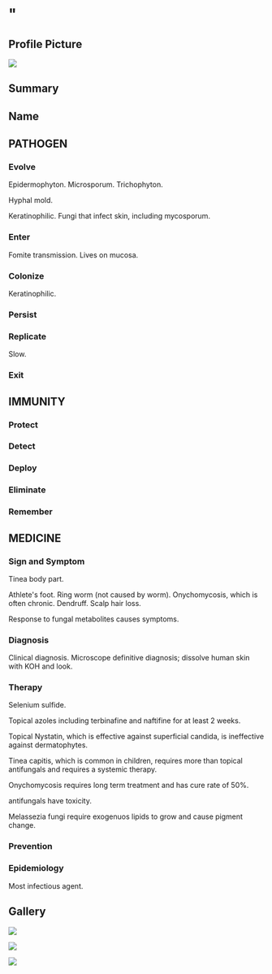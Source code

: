 # "

## Profile Picture

![](1.jpeg)

## Summary

## Name

## PATHOGEN

### Evolve

Epidermophyton.
Microsporum.
Trichophyton.

Hyphal mold.

Keratinophilic.
Fungi that infect skin, including mycosporum.

### Enter

Fomite transmission.
Lives on mucosa.

### Colonize

Keratinophilic.

### Persist

### Replicate

Slow.

### Exit

## IMMUNITY

### Protect

### Detect

### Deploy

### Eliminate

### Remember

## MEDICINE

### Sign and Symptom

Tinea body part.

Athlete's foot.
Ring worm (not caused by worm).
Onychomycosis, which is often chronic.
Dendruff.
Scalp hair loss.

Response to fungal metabolites causes symptoms.

### Diagnosis

Clinical diagnosis.
Microscope definitive diagnosis; dissolve human skin with KOH and look.


### Therapy

Selenium sulfide.

Topical azoles including terbinafine and naftifine for at least 2 weeks.

Topical Nystatin, which is effective against superficial candida, is ineffective against dermatophytes.

Tinea capitis, which is common in children, requires more than topical antifungals and requires a systemic therapy.

Onychomycosis requires long term treatment and has cure rate of 50%.

antifungals have toxicity.

Melassezia fungi require exogenuos lipids to grow and cause pigment change.

### Prevention

### Epidemiology

Most infectious agent.

## Gallery

![](2.jpeg)

![](3.jpeg)

![](4.jpeg)
